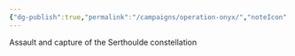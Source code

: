 ```yaml
---
{"dg-publish":true,"permalink":"/campaigns/operation-onyx/","noteIcon":""}
---
```


Assault and capture of the Serthoulde constellation